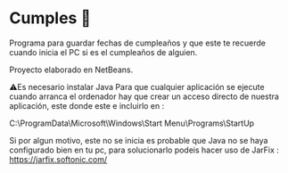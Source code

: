 # Cumples 🍰
Programa para guardar fechas de cumpleaños y que este te recuerde cuando inicia el PC si es el cumpleaños de alguien.

Proyecto elaborado en NetBeans.

⚠️Es necesario instalar Java
Para que cualquier aplicación se ejecute cuando arranca el ordenador hay que crear un acceso directo de nuestra aplicación, este donde este e incluirlo en :

C:\ProgramData\Microsoft\Windows\Start Menu\Programs\StartUp

Si por algun motivo, este no se inicia es probable que Java no se haya configurado bien en tu pc, para solucionarlo podeis hacer uso de JarFix : 
https://jarfix.softonic.com/
